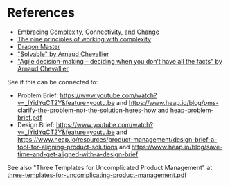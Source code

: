 # References

- [Embracing Complexity, Connectivity, and Change](https://www.youtube.com/watch?v=F310ieRmd3U)
- [The nine principles of working with complexity](https://socialinnovation.org/news/2015/02/20/farewell-to-the-late-brenda-zimmerman/)
- [Dragon Master](https://dragonmaster.imd.org/)
- ["Solvable" by Arnaud Chevallier](https://powerful-problem-solving.com/)
- ["Agile decision-making – deciding when you don’t have all the facts" by Arnaud Chevallier](https://www.youtube.com/watch?v=zxsG4-JJj6c)

See if this can be connected to:

- Problem Brief: https://www.youtube.com/watch?v=_IYidYqCT2Y&feature=youtu.be and https://www.heap.io/blog/pms-clarify-the-problem-not-the-solution-heres-how and [heap-problem-brief.pdf](https://github.com/vanHeemstraSystems/problem-solving-management/files/11597046/heap-problem-brief.pdf)
- Design Brief: https://www.youtube.com/watch?v=_IYidYqCT2Y&feature=youtu.be and https://www.heap.io/resources/product-management/design-brief-a-tool-for-aligning-product-solutions and https://www.heap.io/blog/save-time-and-get-aligned-with-a-design-brief

See also "Three Templates for Uncomplicated Product Management" at [three-templates-for-uncomplicating-product-management.pdf](https://github.com/vanHeemstraSystems/problem-solving-management/files/11597069/three-templates-for-uncomplicating-product-management.pdf)
